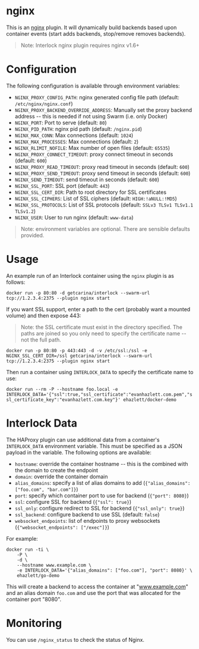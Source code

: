 # nginx
This is an [nginx](http://nginx.org) plugin.  It will dynamically build
backends based upon container events (start adds backends, stop/remove removes
backends).

 > Note: Interlock nginx plugin requires nginx v1.6+

# Configuration
The following configuration is available through environment variables:

- `NGINX_PROXY_CONFIG_PATH`: nginx generated config file path (default: `/etc/nginx/nginx.conf`)
- `NGINX_PROXY_BACKEND_OVERRIDE_ADDRESS`: Manually set the proxy backend address -- this is needed if not using Swarm (i.e. only Docker)
- `NGINX_PORT`: Port to serve (default: `80`)
- `NGINX_PID_PATH`: nginx pid path (default: `/nginx.pid`)
- `NGINX_MAX_CONN`: Max connections (default: `1024`)
- `NGINX_MAX_PROCESSES`: Max connections (default: `2`)
- `NGINX_RLIMIT_NOFILE`: Max number of open files (default: `65535`)
- `NGINX_PROXY_CONNECT_TIMEOUT`: proxy connect timeout in seconds (default: `600`)
- `NGINX_PROXY_READ_TIMEOUT`: proxy read timeout in seconds (default: `600`)
- `NGINX_PROXY_SEND_TIMEOUT`: proxy send timeout in seconds (default: `600`)
- `NGINX_SEND_TIMEOUT`: send timeout in seconds (default: `600`)
- `NGINX_SSL_PORT`: SSL port (default: `443`)
- `NGINX_SSL_CERT_DIR`: Path to root directory for SSL certificates
- `NGINX_SSL_CIPHERS`: List of SSL ciphers (default: `HIGH:!aNULL:!MD5`)
- `NGINX_SSL_PROTOCOLS`: List of SSL protocols (default: `SSLv3 TLSv1 TLSv1.1 TLSv1.2`)
- `NGINX_USER`: User to run nginx (default: `www-data`)

> Note: environment variables are optional.  There are sensible defaults provided.

# Usage

An example run of an Interlock container using the `nginx` plugin is as follows:

`docker run -p 80:80 -d getcarina/interlock --swarm-url tcp://1.2.3.4:2375 --plugin nginx start`

If you want SSL support, enter a path to the cert (probably want a mounted volume) and then expose 443:

> Note: the SSL certificate must exist in the directory specified.  The paths are joined so you only need to specify the certificate name -- not the full path.

`docker run -p 80:80 -p 443:443 -d -v /etc/ssl:/ssl -e NGINX_SSL_CERT_DIR=/ssl getcarina/interlock --swarm-url tcp://1.2.3.4:2375 --plugin nginx start`

Then run a container using `INTERLOCK_DATA` to specify the certificate name to use:

`docker run --rm -P --hostname foo.local -e INTERLOCK_DATA='{"ssl":true,"ssl_certificate":"evanhazlett.com.pem","ssl_certificate_key":"evanhazlett.com.key"}' ehazlett/docker-demo`

# Interlock Data
The HAProxy plugin can use additional data from a container's `INTERLOCK_DATA` 
environment variable.  This must be specified as a JSON payload in the variable.
The following options are available:

- `hostname`: override the container hostname -- this is the combined with the domain to create the endpoint
- `domain`: override the container domain
- `alias_domains`: specify a list of alias domains to add (`{"alias_domains": ["foo.com", "bar.com"]}`)
- `port`: specify which container port to use for backend (`{"port": 8080}`)
- `ssl`: configure SSL for backend (`{"ssl": true}`)
- `ssl_only`: configure redirect to SSL for backend (`{"ssl_only": true}`)
- `ssl_backend`: configure backend to use SSL (default: `false`)
- `websocket_endpoints`: list of endpoints to proxy websockets (`{"websocket_endpoints": ["/exec"]}`)

For example:

```
docker run -ti \
    -P \
    -d \
    --hostname www.example.com \
    -e INTERLOCK_DATA='{"alias_domains": ["foo.com"], "port": 8080}' \
    ehazlett/go-demo
```

This will create a backend to access the container at "www.example.com" and an alias domain `foo.com` and use the port that was allocated for the container port "8080".

# Monitoring
You can use `/nginx_status` to check the status of Nginx.
